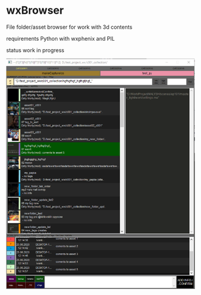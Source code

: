 # wxBrowser
File folder/asset browser for work with 3d contents

requirements Python with wxphenix and PIL

status work in progress


![alt text](ui_screenshot.png "Preview App")
